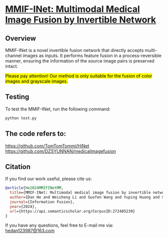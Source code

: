 # [MMIF-INet: Multimodal Medical Image Fusion by Invertible Network](https://www.sciencedirect.com/science/article/abs/pii/S1566253524004445?via%3Dihub)

## Overview
MMIF-INet is a novel invertible fusion network that directly accepts multi-channel images as inputs. It performs feature fusion in a process-reversible manner, ensuring the information of the source image pairs is preserved intact.

<mark>Please pay attention! Our method is only suitable for the fusion of color images and grayscale images.</mark>

## Testing
To test the MMIF-INet, run the following command:
```bash
python test.py
```
## The code refers to: 
https://github.com/TomTomTommi/HiNet  
https://github.com/DZSYUNNAN/medicalimagefusion  

## Citation
If you find our work useful, please cite us:
```bibtex
@article{He2024MMIFINetMM,
  title={MMIF-INet: Multimodal medical image fusion by invertible network},
  author={Dan He and Weisheng Li and Guofen Wang and Yuping Huang and Shiqiang Liu},
  journal={Information Fusion},
  year={2024},
  url={https://api.semanticscholar.org/CorpusID:272405239}
}
```

If you have any questions, feel free to E-mail me via: hedan123987@163.com
